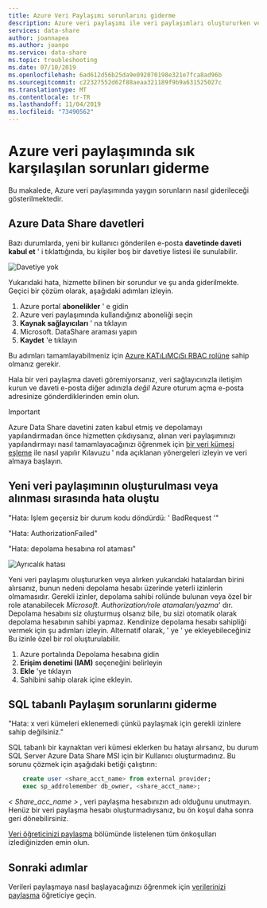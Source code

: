 ```yaml
---
title: Azure Veri Paylaşımı sorunlarını giderme
description: Azure veri paylaşımı ile veri paylaşımları oluştururken veya alırken davetiye ve hatalarla ilgili sorunları nasıl giderebileceğinizi öğrenin.
services: data-share
author: joannapea
ms.author: joanpo
ms.service: data-share
ms.topic: troubleshooting
ms.date: 07/10/2019
ms.openlocfilehash: 6ad612d56b25da9e092070198e321e7fca8ad96b
ms.sourcegitcommit: c22327552d62f88aeaa321189f9b9a631525027c
ms.translationtype: MT
ms.contentlocale: tr-TR
ms.lasthandoff: 11/04/2019
ms.locfileid: "73490562"
---
```

# <a name="troubleshoot-common-issues-in-azure-data-share"></a>Azure veri paylaşımında sık karşılaşılan sorunları giderme 

Bu makalede, Azure veri paylaşımında yaygın sorunların nasıl giderileceği gösterilmektedir. 

## <a name="azure-data-share-invitations"></a>Azure Data Share davetleri 

Bazı durumlarda, yeni bir kullanıcı gönderilen e-posta **davetinde daveti kabul et** ' i tıklattığında, bu kişiler boş bir davetiye listesi ile sunulabilir. 

![Davetiye yok](media/no-invites.png)

Yukarıdaki hata, hizmette bilinen bir sorundur ve şu anda giderilmekte. Geçici bir çözüm olarak, aşağıdaki adımları izleyin. 

1. Azure portal **abonelikler** ' e gidin
1. Azure veri paylaşımında kullandığınız aboneliği seçin
1. **Kaynak sağlayıcıları** ' na tıklayın
1. Microsoft. DataShare araması yapın
1. **Kaydet** 'e tıklayın

Bu adımları tamamlayabilmeniz için [Azure KATıLıMCıSı RBAC rolüne](https://docs.microsoft.com/azure/role-based-access-control/built-in-roles#contributor) sahip olmanız gerekir. 

Hala bir veri paylaşma daveti göremiyorsanız, veri sağlayıcınızla iletişim kurun ve daveti e-posta diğer adınızla *değil* Azure oturum açma e-posta adresinize gönderdiklerinden emin olun. 

> [!IMPORTANT]
> Azure Data Share davetini zaten kabul etmiş ve depolamayı yapılandırmadan önce hizmetten çıkdıysanız, alınan veri paylaşımınızı yapılandırmayı nasıl tamamlayacağınızı öğrenmek için [bir veri kümesi eşleme](how-to-configure-mapping.md) ile nasıl yapılır Kılavuzu ' nda açıklanan yönergeleri izleyin ve veri almaya başlayın. 

## <a name="error-when-creating-or-receiving-a-new-data-share"></a>Yeni veri paylaşımının oluşturulması veya alınması sırasında hata oluştu

"Hata: Işlem geçersiz bir durum kodu döndürdü: ' BadRequest '"

"Hata: AuthorizationFailed"

"Hata: depolama hesabına rol ataması"

![Ayrıcalık hatası](media/error-write-privilege.png)

Yeni veri paylaşımı oluştururken veya alırken yukarıdaki hatalardan birini alırsanız, bunun nedeni depolama hesabı üzerinde yeterli izinlerin olmamasıdır. Gerekli izinler, depolama sahibi rolünde bulunan veya özel bir role atanabilecek *Microsoft. Authorization/role atamaları/yazma*' dır. Depolama hesabını siz oluşturmuş olsanız bile, bu sizi otomatik olarak depolama hesabının sahibi yapmaz. Kendinize depolama hesabı sahipliği vermek için şu adımları izleyin. Alternatif olarak, ' ye ' ye ekleyebileceğiniz Bu izinle özel bir rol oluşturulabilir.  

1. Azure portalında Depolama hesabına gidin
1. **Erişim denetimi (IAM)** seçeneğini belirleyin
1. **Ekle** 'ye tıklayın
1. Sahibini sahip olarak içine ekleyin.

## <a name="troubleshooting-sql-based-sharing"></a>SQL tabanlı Paylaşım sorunlarını giderme

"Hata: x veri kümeleri eklenemedi çünkü paylaşmak için gerekli izinlere sahip değilsiniz."

SQL tabanlı bir kaynaktan veri kümesi eklerken bu hatayı alırsanız, bu durum SQL Server Azure Data Share MSI için bir Kullanıcı oluşturmadınız.  Bu sorunu çözmek için aşağıdaki betiği çalıştırın:

```sql
    create user <share_acct_name> from external provider;     
    exec sp_addrolemember db_owner, <share_acct_name>; 
```      
*< Share_acc_name >* , veri paylaşma hesabınızın adı olduğunu unutmayın. Henüz bir veri paylaşma hesabı oluşturmadıysanız, bu ön koşul daha sonra geri dönebilirsiniz.         

[Veri öğreticinizi paylaşma](share-your-data.md) bölümünde listelenen tüm önkoşulları izlediğinizden emin olun.

## <a name="next-steps"></a>Sonraki adımlar

Verileri paylaşmaya nasıl başlayacağınızı öğrenmek için [verilerinizi paylaşma](share-your-data.md) öğreticiye geçin.

